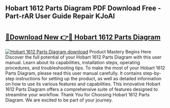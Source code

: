 ## Hobart 1612 Parts Diagram PDF Download Free - Part-rAR User Guide Repair KJoAl

# <h2><a href="http://dfmz7rw.blite.top/?on=Hobart+1612+Parts+Diagram">🔗Download New 👉🔴 Hobart 1612 Parts Diagram</a></h2>

[![Hobart 1612 Parts Diagram download](https://i.imgur.com/lujVjoI.png)](http://dfmz7rw.blite.top/?on=Hobart+1612+Parts+Diagram)
Product Mastery Begins Here Discover the full potential of your Hobart 1612 Parts Diagram with this user manual. Learn about its capabilities, installation steps, operating procedures, and troubleshooting tips. To make the most of your Hobart 1612 Parts Diagram, please read this user manual carefully. It contains step-by-step instructions for setting up the product, as well as detailed information on how to use its various features and capabilities. This innovative Hobart 1612 Parts Diagram offers a comprehensive suite of features designed to streamline your workflow. Thank You for Choosing Hobart 1612 Parts Diagram. We are excited to be part of your journey.
